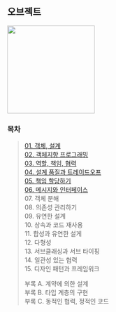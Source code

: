 ## 오브젝트
<img src="https://user-images.githubusercontent.com/83414134/214801271-b7dbb04b-c427-439c-9ec4-d7fe80e73a18.jpg" width="200">

### 목차
> [01. 객체, 설계](https://github.com/Booktionary/Booktionary/blob/main/04.%20%EC%98%A4%EB%B8%8C%EC%A0%9D%ED%8A%B8/01.%20%EA%B0%9D%EC%B2%B4%2C%20%EC%84%A4%EA%B3%84.md)<br>
> [02. 객체지향 프로그래밍](https://github.com/Booktionary/Booktionary/blob/main/04.%20%EC%98%A4%EB%B8%8C%EC%A0%9D%ED%8A%B8/02.%20%EA%B0%9D%EC%B2%B4%EC%A7%80%ED%96%A5%20%ED%94%84%EB%A1%9C%EA%B7%B8%EB%9E%98%EB%B0%8D.md)<br>
> [03. 역할, 책임, 협력](https://github.com/Booktionary/Booktionary/blob/main/04.%20오브젝트/03.%20역할%2C%20책임%2C%20협력.md)<br>
> [04. 설계 품질과 트레이드오프](https://github.com/Booktionary/Booktionary/blob/main/04.%20오브젝트/04.%20설계%20품질과%20트레이드오프.md)<br>
> [05. 책임 할당하기](https://github.com/Booktionary/Booktionary/blob/main/04.%20오브젝트/05.%20책임%20할당하기.md)<br>
> [06. 메시지와 인터페이스](https://github.com/Booktionary/Booktionary/blob/main/04.%20오브젝트/06.%20메시지와%20인터페이스.md)<br>
> 07. 객체 분해<br>
> 08. 의존성 관리하기<br>
> 09. 유연한 설계<br>
> 10. 상속과 코드 재사용<br>
> 11. 합성과 유연한 설게<br>
> 12. 다형성<br>
> 13. 서브클래싱과 서브 타이핑<br>
> 14. 일관성 있는 협력<br>
> 15. 디자인 패턴과 프레임워크<br>
>
> 부록 A. 계약에 의한 설계</br>
> 부록 B. 타입 계층의 구현</br>
> 부록 C. 동적인 협력, 정적인 코드
